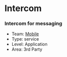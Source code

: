 # Intercom
### Intercom for messaging
* Team: [Mobile](../teams/mobile.md)
* Type: service
* Level: Application
* Area: 3rd Party
